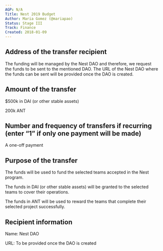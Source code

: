 ```yaml
---
AGP: N/A
Title: Nest 2019 Budget 
Author: Maria Gomez (@mariapao)
Status: Stage III
Track: Finance
Created: 2018-01-09
---
```


## Address of the transfer recipient

The funding will be managed by the Nest DAO and therefore, we request the funds to be sent to the mentioned DAO. The URL of the Nest DAO where the funds can be sent will be provided once the DAO is created.

## Amount of the transfer

$500k in DAI (or other stable assets)

200k ANT

## Number and frequency of transfers if recurring (enter “1” if only one payment will be made)

A one-off payment

## Purpose of the transfer

The funds will be used to fund the selected teams accepted in the Nest program. 

The funds in DAI (or other stable assets) will be granted to the selected teams to cover their operations. 

The funds in ANT will be used to reward the teams that complete their selected project successfully.


## Recipient information
 
Name: Nest DAO

URL:  To be provided once the DAO is created

